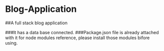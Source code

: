 # Blog-Application
##A full stack blog application

###It has a data base connected.
###Package.json file is already attached with it for node modules reference, please install those modules bifore using.
